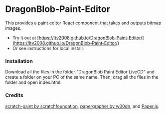 # DragonBlob-Paint-Editor
This provides a paint editor React component that takes and outputs bitmap images.
- Try it out at [https://ltv2008.github.io/DragonBlob-Paint-Editor/](https://ltv2008.github.io/DragonBlob-Paint-Editor/)
- Or see instructions for local install.
### Installation
Download all the files in the folder "DragonBlob Paint Editor LiveCD" and create a folder on your PC of the same name.
Then, drag all the files in the folder and open index.html.
### Credits
[scratch-paint by scratchfoundation](https://github.com/scratchfoundation/scratch-paint), [papergrapher by w00dn](https://github.com/w00dn/papergrapher), and [Paper.js](https://github.com/paperjs/paper.js). 

